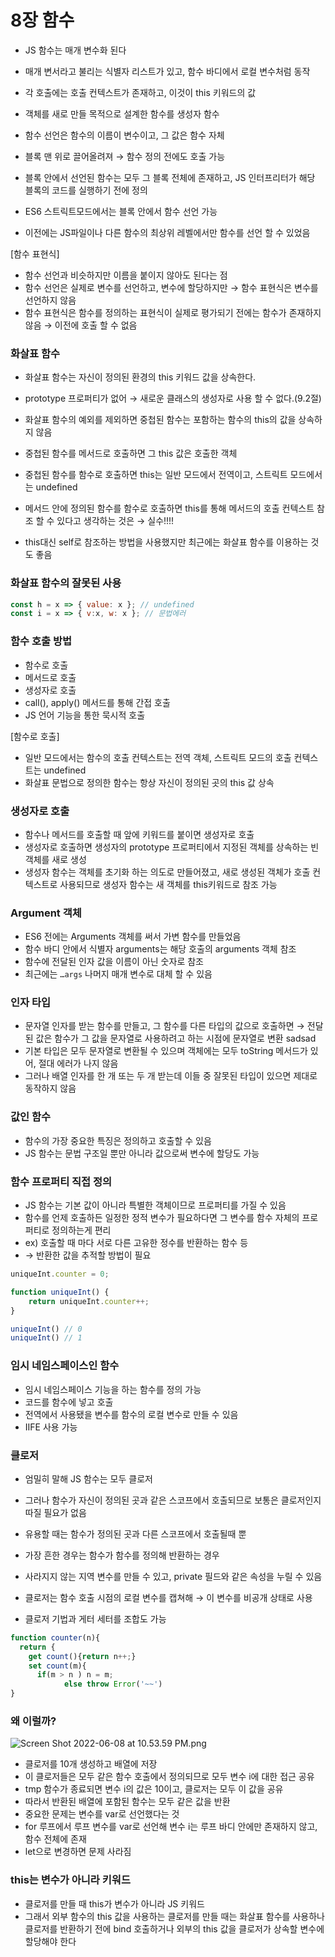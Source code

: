 # 8장 함수

- JS 함수는 매개 변수화 된다
- 매개 변서라고 불리는 식별자 리스트가 있고, 함수 바디에서 로컬 변수처럼 동작
- 각 호출에는 호출 컨텍스트가 존재하고, 이것이 this 키워드의 값
- 객체를 새로 만들 목적으로 설계한 함수를 생성자 함수

- 함수 선언은 함수의 이름이 변수이고, 그 값은 함수 자체
- 블록 맨 위로 끌어올려져 → 함수 정의 전에도 호출 가능
- 블록 안에서 선언된 함수는 모두 그 블록 전체에 존재하고,
JS 인터프리터가 해당 블록의 코드를 실행하기 전에 정의

- ES6 스트릭트모드에서는 블록 안에서 함수 선언 가능
- 이전에는 JS파일이나 다른 함수의 최상위 레벨에서만 함수를 선언 할 수 있었음

[함수 표현식]

- 함수 선언과 비슷하지만 이름을 붙이지 않아도 된다는 점
- 함수 선언은 실제로 변수를 선언하고, 변수에 할당하지만
→ 함수 표현식은 변수를 선언하지 않음
- 함수 표현식은 함수를 정의하는 표현식이 실제로 평가되기 전에는 함수가 존재하지 않음 → 이전에 호출 할 수 없음

### 화살표 함수

- 화살표 함수는 자신이 정의된 환경의 this 키워드 값을 상속한다.
- prototype 프로퍼티가 없어 → 새로운 클래스의 생성자로 사용 할 수 없다.(9.2절)

- 화살표 함수의 예외를 제외하면 중첩된 함수는 포함하는 함수의 this의 값을 상속하지 않음
- 중첩된 함수를 메서드로 호출하면 그 this 값은 호출한 객체
- 중첩된 함수를 함수로 호출하면 this는 일반 모드에서 전역이고, 
스트릭트 모드에서는 undefined
- 메서드 안에 정의된 함수를 함수로 호출하면 this를 통해 메서드의 호출 컨텍스트 참조 할 수 있다고 생각하는 것은 → 실수!!!!
- this대신 self로 참조하는 방법을 사용했지만 최근에는 화살표 함수를 이용하는 것도 좋음

### 화살표 함수의 잘못된 사용

```jsx
const h = x => { value: x }; // undefined
const i = x => { v:x, w: x }; // 문법에러 
```

### 함수 호출 방법

- 함수로 호출
- 메서드로 호출
- 생성자로 호출
- call(), apply() 메서드를 통해 간접 호출
- JS 언어 기능을 통한 묵시적 호출

[함수로 호출]

- 일반 모드에서는 함수의 호출 컨텍스트는 전역 객체, 
스트릭트 모드의 호출 컨텍스트는 undefined
- 화살표 문법으로 정의한 함수는 항상 자신이 정의된 곳의 this 값 상속

### 생성자로 호출

- 함수나 메서드를 호출할 때 앞에 키워드를 붙이면 생성자로 호출
- 생성자로 호출하면 생성자의 prototype 프로퍼티에서 지정된 객체를 상속하는 빈객체를 새로 생성
- 생성자 함수는 객체를 초기화 하는 의도로 만들어졌고, 새로 생성된 객체가 호출 컨텍스트로 사용되므로 생성자 함수는 새 객체를 this키워드로 참조 가능

### Argument 객체

- ES6 전에는 Arguments 객체를 써서 가변 함수를 만들었음
- 함수 바디 안에서 식별자 arguments는 해당 호출의 arguments 객체 참조
- 함수에 전달된 인자 값을 이름이 아닌 숫자로 참조
- 최근에는 `…args` 나머지 매개 변수로 대체 할 수 있음

### 인자 타입

- 문자열 인자를 받는 함수를 만들고, 그 함수를 다른 타입의 값으로 호출하면 → 전달된 값은 함수가 그 값을 문자열로 사용하려고 하는 시점에 문자열로 변환 sadsad
- 기본 타입은 모두 문자열로 변환될 수 있으며 객체에는 모두 toString 메서드가 있어, 절대 에러가 나지 않음
- 그러나 배열 인자를 한 개 또는 두 개 받는데 이들 중 잘못된 타입이 있으면 제대로 동작하지 않음

### 값인 함수

- 함수의 가장 중요한 특징은 정의하고 호출할 수 있음
- JS 함수는 문법 구조일 뿐만 아니라 값으로써 변수에 할당도 가능

### 함수 프로퍼티 직접 정의

- JS 함수는 기본 값이 아니라 특별한 객체이므로 프로퍼티를 가질 수 있음
- 함수를 언제 호출하든 일정한 정적 변수가 필요하다면 그 변수를 함수 자체의 프로퍼티로 정의하는게 편리
- ex) 호출할 때 마다 서로 다른 고유한 정수를 반환하는 함수 등
- → 반환한 값을 추적할 방법이 필요

```jsx
uniqueInt.counter = 0;

function uniqueInt() {
	return uniqueInt.counter++;
}

uniqueInt() // 0
uniqueInt() // 1
```

### 임시 네임스페이스인 함수

- 임시 네임스페이스 기능을 하는 함수를 정의 가능
- 코드를 함수에 넣고 호출
- 전역에서 사용됐을 변수를 함수의 로컬 변수로 만들 수 있음
- IIFE 사용 가능

### 클로저

- 엄밀히 말해 JS 함수는 모두 클로저
- 그러나 함수가 자신이 정의된 곳과 같은 스코프에서 호출되므로 보통은 클로저인지 따질 필요가 없음
- 유용할 때는 함수가 정의된 곳과 다른 스코프에서 호출될때 뿐
- 가장 흔한 경우는 함수가 함수를 정의해 반환하는 경우
- 사라지지 않는 지역 변수를 만들 수 있고, private 필드와 같은 속성을 누릴 수 있음
- 클로저는 함수 호출 시점의 로컬 변수를 캡쳐해 
→ 이 변수를 비공개 상태로 사용

- 클로저 기법과 게터 세터를 조합도 가능

```jsx
function counter(n){
  return {
    get count(){return n++;}
    set count(m){
      if(m > n ) n = m;
			else throw Error('~~')
}
```

### 왜 이럴까?

![Screen Shot 2022-06-08 at 10.53.59 PM.png](8%E1%84%8C%E1%85%A1%E1%86%BC%20%E1%84%92%E1%85%A1%E1%86%B7%E1%84%89%E1%85%AE%2029f34f76f3954080af5da2ced9030752/Screen_Shot_2022-06-08_at_10.53.59_PM.png)

- 클로저를 10개 생성하고 배열에 저장
- 이 클로저들은 모두 같은 함수 호출에서 정의되므로 모두 변수 i에 대한 접근 공유
- tmp 함수가 종료되면 변수 i의 값은 10이고, 클로저는 모두 이 값을 공유
- 따라서 반환된 배열에 포함된 함수는 모두 같은 값을 반환
- 중요한 문제는 변수를 var로 선언했다는 것
- for 루프에서 루프 변수를 var로 선언해 변수 i는 루프 바디 안에만 존재하지 않고, 함수 전체에 존재
- let으로 변경하면 문제 사라짐

### this는 변수가 아니라 키워드

- 클로저를 만들 때 this가 변수가 아니라 JS 키워드
- 그래서 외부 함수의 this 값을 사용하는 클로저를 만들 때는 화살표 함수를 사용하나 클로저를 반환하기 전에 bind 호출하거나 외부의 this 값을 클로저가 상속할 변수에 할당해야 한다
